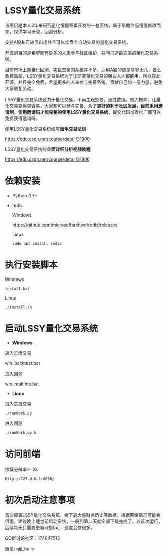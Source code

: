 # LSSY量化交易系统

该项目是本人3年来研究量化慢慢积累开发的一套系统，属于早期作品慢慢修改而来，仅供学习研究，回测分析。

支持A股和可转债市场并且可以实盘全自动交易的量化交易系统。

开源的目的是希望能有更多的人来参与社区维护，共同打造最完美的量化交易系统。

目前市场上集量化回测、实盘交易的系统并不多，适用A股的更是寥寥无几，要么收费高昂，LSSY量化交易系统为了让研究量化交易的朋友人人都能用，所以在此开源，并且完全免费，希望更多的人来参与完善系统，贡献自己的一份力量，避免大家重复劳动。

LSSY量化交易系统致力于量化交易，不再主观交易，通过数据，做大概率，让量化交易变得更容易，大家都可以参与完善，**为了更好的利于社区发展，目前采用邀请制，使用邀请码才能完整的使用LSSY量化交易系统**，提交代码或者推广都可以免费获得邀请码。

使用LSSY量化交易系统编写**海龟交易法则**

https://edu.csdn.net/course/detail/31900

LSSY量化交易系统的**全面详细分析视频教程**

https://edu.csdn.net/course/detail/31906


# 依赖安装

  * Python 3.7+

  * redis
  
    Windows
    
    https://github.com/microsoftarchive/redis/releases

    Linux

    ```
    sudo apt install redis
    ```

# 执行安装脚本

Windows

```
install.bat
```

Linux

```
./install.sh
```

# 启动LSSY量化交易系统

* **Windows**

进入实盘交易

win_backtest.bat

进入回测

win_realtime.bat

* **Linux**

进入实盘交易

```
./runWork.py
```

进入回测

```
./runWork.py b
```

# 访问前端

推荐分辨率>=2k

```
http://127.0.0.1:8000/
```

# 初次启动注意事项

首次部署LSSY量化交易系统，会下载大量财务历史等数据，根据网络情况可能会很慢，建议晚上睡觉前启动系统，一般到第二天就全部下载完成了，仅首次运行，后续每天只需要更新k线即可，速度会快很多。

QQ群讨论社区：174647513

微信: qiji_hello




